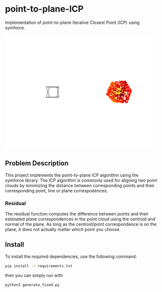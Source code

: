 # point-to-plane-ICP

Implementation of point-to-plane Iterative Closest Point (ICP) using symforce.

![Alt Text](assets/animation.gif)

## Problem Description

This project implements the point-to-plane ICP algorithm using the symforce library. The ICP algorithm is commonly used for aligning two point clouds by minimizing the distance between corresponding points and their corresponding point, line or plane correspodences.

### Residual

The residual function computes the difference between points and their estimated plane correspondences in the point cloud using the centroid and normal of the plane. As long as the centroid/point correspondence is on the plane, it does not actually matter which point you choose.

## Install

To install the required dependencies, use the following command:

```bash
pip install -r requirements.txt
```

then you can simply run with

```bash
python3 generate_fixed.py
```
